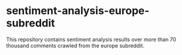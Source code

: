 # sentiment-analysis-europe-subreddit
This repository contains sentiment analysis results over more than 70 thousand comments crawled from the europe subreddit.
